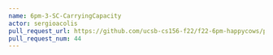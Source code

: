 ```yaml
---
name: 6pm-3-SC-CarryingCapacity
actor: sergioacolis
pull_request_url: https://github.com/ucsb-cs156-f22/f22-6pm-happycows/pull/44
pull_request_num: 44
---
```

